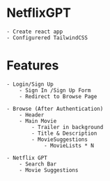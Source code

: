# NetflixGPT

    - Create react app
    - Configurered TailwindCSS


# Features

    - Login/Sign Up
        - Sign In /Sign Up Form
        - Redirect to Browse Page

    - Browse (After Authentication) 
        - Header
        - Main Movie
            - Trailer in background
            - Title & Description
            - MovieSuggestions
                - MovieLists * N   

    - Netflix GPT
        - Search Bar
        - Movie Suggestions
                      